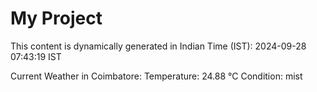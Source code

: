 # My Project

This content is dynamically generated in Indian Time (IST): 2024-09-28 07:43:19 IST


Current Weather in Coimbatore:
Temperature: 24.88 °C
Condition: mist
